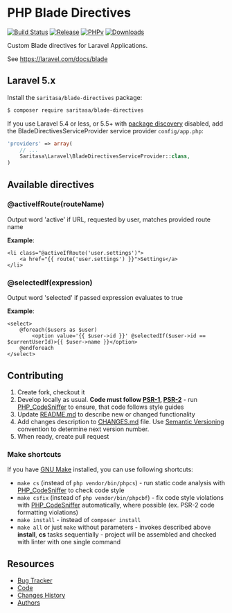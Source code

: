 # PHP Blade Directives

[![Build Status](https://travis-ci.org/Saritasa/php-blade-directives.svg?branch=master)](https://travis-ci.org/Saritasa/php-blade-directives)
[![Release](https://img.shields.io/github/release/saritasa/php-blade-directives.svg)](https://github.com/Saritasa/php-blade-directives/releases)
[![PHPv](https://img.shields.io/packagist/php-v/saritasa/blade-directives.svg)](http://www.php.net)
[![Downloads](https://img.shields.io/packagist/dt/saritasa/blade-directives.svg)](https://packagist.org/packages/saritasa/blade-directives)

Custom Blade directives for Laravel Applications.

See https://laravel.com/docs/blade


## Laravel 5.x

Install the ```saritasa/blade-directives``` package:

```bash
$ composer require saritasa/blade-directives
```

If you use Laravel 5.4 or less,
or 5.5+ with [package discovery](https://laravel.com/docs/5.5/packages#package-discovery) disabled,
add the BladeDirectivesServiceProvider service provider ``config/app.php``:

```php
'providers' => array(
    // ...
    Saritasa\Laravel\BladeDirectivesServiceProvider::class,
)
```

## Available directives

### @activeIfRoute(routeName)
Output word 'active' if URL, requested by user, matches provided route name

**Example**:
```
<li class="@activeIfRoute('user.settings')">
    <a href="{{ route('user.settings') }}">Settings</a>
</li>
```

### @selectedIf(expression)
Output word 'selected' if passed expression evaluates to true

**Example**:
```
<select>
    @foreach($users as $user)
        <option value='{{ $user->id }}' @selectedIf($user->id == $currentUserId)>{{ $user->name }}</option>
    @endforeach
</select>
```

## Contributing

1. Create fork, checkout it
2. Develop locally as usual. **Code must follow [PSR-1](http://www.php-fig.org/psr/psr-1/), [PSR-2](http://www.php-fig.org/psr/psr-2/)** -
    run [PHP_CodeSniffer](https://github.com/squizlabs/PHP_CodeSniffer) to ensure, that code follows style guides
3. Update [README.md](README.md) to describe new or changed functionality
4. Add changes description to [CHANGES.md](CHANGES.md) file. Use [Semantic Versioning](https://semver.org/) convention to determine next version number.
5. When ready, create pull request

### Make shortcuts

If you have [GNU Make](https://www.gnu.org/software/make/) installed, you can use following shortcuts:

* ```make cs``` (instead of ```php vendor/bin/phpcs```) -
    run static code analysis with [PHP_CodeSniffer](https://github.com/squizlabs/PHP_CodeSniffer)
    to check code style
* ```make csfix``` (instead of ```php vendor/bin/phpcbf```) -
    fix code style violations with [PHP_CodeSniffer](https://github.com/squizlabs/PHP_CodeSniffer)
    automatically, where possible (ex. PSR-2 code formatting violations)
* ```make install``` - instead of ```composer install```
* ```make all``` or just ```make``` without parameters -
    invokes described above **install**, **cs** tasks sequentially -
    project will be assembled and checked with linter with one single command

## Resources

* [Bug Tracker](http://github.com/saritasa/php-blade-directives/issues)
* [Code](http://github.com/saritasa/php-blade-directives)
* [Changes History](CHANGES.md)
* [Authors](http://github.com/saritasa/php-blade-directives/contributors)
